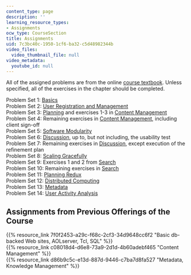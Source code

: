 ```yaml
---
content_type: page
description: ''
learning_resource_types:
- Assignments
ocw_type: CourseSection
title: Assignments
uid: 7c3bc40c-1950-1cf6-ba32-c5d48982344b
video_files:
  video_thumbnail_file: null
video_metadata:
  youtube_id: null
---
```


All of the assigned problems are from the online [course textbook](http://philip.greenspun.com/seia/). Unless specified, all of the exercises in the chapter should be completed.

Problem Set 1: [Basics](http://philip.greenspun.com/seia/basics)  
Problem Set 2: [User Registration and Management](http://philip.greenspun.com/seia/user-registration-and-management)  
Problem Set 3: [Planning](http://philip.greenspun.com/seia/planning) and exercises 1-3 in [Content Management](http://philip.greenspun.com/seia/content-management)  
Problem Set 4: Remaining exercises in [Content Management](http://philip.greenspun.com/seia/content-management), including client sign-off  
Problem Set 5: [Software Modularity](http://philip.greenspun.com/seia/software-modularity)  
Problem Set 6: [Discussion](http://philip.greenspun.com/seia/discussion), up to, but not including, the usability test  
Problem Set 7: Remaining exercises in [Discussion](http://philip.greenspun.com/seia/discussion), except execution of the refinement plan  
Problem Set 8: [Scaling Gracefully](http://philip.greenspun.com/seia/scaling)  
Problem Set 9: Exercises 1 and 2 from [Search](http://philip.greenspun.com/seia/search)  
Problem Set 10: Remaining exercises in [Search](http://philip.greenspun.com/seia/search)  
Problem Set 11: [Planning Redux](http://philip.greenspun.com/seia/planning-redux)  
Problem Set 12: [Distributed Computing](http://philip.greenspun.com/seia/distributed-computing)  
Problem Set 13: [Metadata](http://philip.greenspun.com/seia/metadata)  
Problem Set 14: [User Activity Analysis](http://philip.greenspun.com/seia/user-activity-analysis)

Assignments from Previous Offerings of the Course
-------------------------------------------------

{{% resource_link 7f0f2453-a29c-f68c-2cf3-34d9648cc6f2 "Basic db-backed Web sites, AOLserver, Tcl, SQL" %}}  
{{% resource_link c08018d4-d6e8-73a9-2d1d-4b60adebf465 "Content Management" %}}  
{{% resource_link d86b9c5c-e13d-887d-9446-c7ba7d8fa527 "Metadata, Knowledge Management" %}}